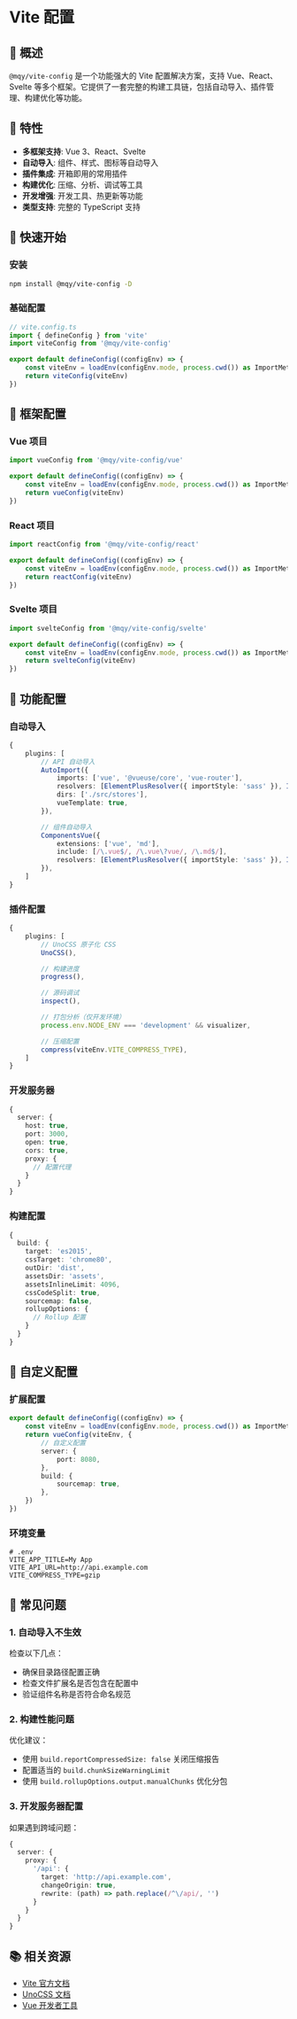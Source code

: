 # Vite 配置

## 📖 概述

`@mqy/vite-config` 是一个功能强大的 Vite 配置解决方案，支持 Vue、React、Svelte 等多个框架。它提供了一套完整的构建工具链，包括自动导入、插件管理、构建优化等功能。

## 🎯 特性

- **多框架支持**: Vue 3、React、Svelte
- **自动导入**: 组件、样式、图标等自动导入
- **插件集成**: 开箱即用的常用插件
- **构建优化**: 压缩、分析、调试等工具
- **开发增强**: 开发工具、热更新等功能
- **类型支持**: 完整的 TypeScript 支持

## 🚀 快速开始

### 安装

```bash
npm install @mqy/vite-config -D
```

### 基础配置

```typescript
// vite.config.ts
import { defineConfig } from 'vite'
import viteConfig from '@mqy/vite-config'

export default defineConfig((configEnv) => {
	const viteEnv = loadEnv(configEnv.mode, process.cwd()) as ImportMetaEnv
	return viteConfig(viteEnv)
})
```

## 📝 框架配置

### Vue 项目

```typescript
import vueConfig from '@mqy/vite-config/vue'

export default defineConfig((configEnv) => {
	const viteEnv = loadEnv(configEnv.mode, process.cwd()) as ImportMetaEnv
	return vueConfig(viteEnv)
})
```

### React 项目

```typescript
import reactConfig from '@mqy/vite-config/react'

export default defineConfig((configEnv) => {
	const viteEnv = loadEnv(configEnv.mode, process.cwd()) as ImportMetaEnv
	return reactConfig(viteEnv)
})
```

### Svelte 项目

```typescript
import svelteConfig from '@mqy/vite-config/svelte'

export default defineConfig((configEnv) => {
	const viteEnv = loadEnv(configEnv.mode, process.cwd()) as ImportMetaEnv
	return svelteConfig(viteEnv)
})
```

## 🔧 功能配置

### 自动导入

```typescript
{
	plugins: [
		// API 自动导入
		AutoImport({
			imports: ['vue', '@vueuse/core', 'vue-router'],
			resolvers: [ElementPlusResolver({ importStyle: 'sass' }), IconsResolver({ prefix: 'Icon' })],
			dirs: ['./src/stores'],
			vueTemplate: true,
		}),

		// 组件自动导入
		ComponentsVue({
			extensions: ['vue', 'md'],
			include: [/\.vue$/, /\.vue\?vue/, /\.md$/],
			resolvers: [ElementPlusResolver({ importStyle: 'sass' }), IconsResolver({ enabledCollections: ['ep'] })],
		}),
	]
}
```

### 插件配置

```typescript
{
	plugins: [
		// UnoCSS 原子化 CSS
		UnoCSS(),

		// 构建进度
		progress(),

		// 源码调试
		inspect(),

		// 打包分析（仅开发环境）
		process.env.NODE_ENV === 'development' && visualizer,

		// 压缩配置
		compress(viteEnv.VITE_COMPRESS_TYPE),
	]
}
```

### 开发服务器

```typescript
{
  server: {
    host: true,
    port: 3000,
    open: true,
    cors: true,
    proxy: {
      // 配置代理
    }
  }
}
```

### 构建配置

```typescript
{
  build: {
    target: 'es2015',
    cssTarget: 'chrome80',
    outDir: 'dist',
    assetsDir: 'assets',
    assetsInlineLimit: 4096,
    cssCodeSplit: true,
    sourcemap: false,
    rollupOptions: {
      // Rollup 配置
    }
  }
}
```

## 🎨 自定义配置

### 扩展配置

```typescript
export default defineConfig((configEnv) => {
	const viteEnv = loadEnv(configEnv.mode, process.cwd()) as ImportMetaEnv
	return vueConfig(viteEnv, {
		// 自定义配置
		server: {
			port: 8080,
		},
		build: {
			sourcemap: true,
		},
	})
})
```

### 环境变量

```env
# .env
VITE_APP_TITLE=My App
VITE_API_URL=http://api.example.com
VITE_COMPRESS_TYPE=gzip
```

## 🚨 常见问题

### 1. 自动导入不生效

检查以下几点：

- 确保目录路径配置正确
- 检查文件扩展名是否包含在配置中
- 验证组件名称是否符合命名规范

### 2. 构建性能问题

优化建议：

- 使用 `build.reportCompressedSize: false` 关闭压缩报告
- 配置适当的 `build.chunkSizeWarningLimit`
- 使用 `build.rollupOptions.output.manualChunks` 优化分包

### 3. 开发服务器配置

如果遇到跨域问题：

```typescript
{
  server: {
    proxy: {
      '/api': {
        target: 'http://api.example.com',
        changeOrigin: true,
        rewrite: (path) => path.replace(/^\/api/, '')
      }
    }
  }
}
```

## 📚 相关资源

- [Vite 官方文档](https://vitejs.dev/)
- [UnoCSS 文档](https://unocss.dev/)
- [Vue 开发者工具](https://devtools.vuejs.org/)
